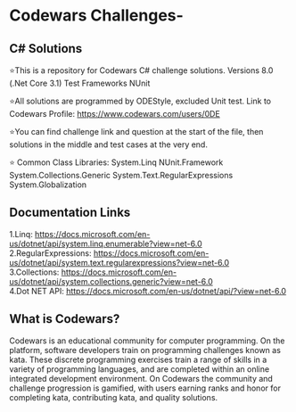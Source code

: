 # Codewars Challenges-
## C# Solutions

⭐This is a repository for Codewars C# challenge solutions. 
Versions 8.0 (.Net Core 3.1) 
Test Frameworks NUnit <br />

⭐All solutions are programmed by ODEStyle, excluded Unit test.
Link to Codewars Profile: https://www.codewars.com/users/0DE <br />

⭐You can find challenge link and question at the start of the file,
then solutions in the middle and test cases at the very end. <br />

⭐ Common Class Libraries:
System.Linq
NUnit.Framework
System.Collections.Generic
System.Text.RegularExpressions
System.Globalization <br />


## Documentation Links
1.Linq: https://docs.microsoft.com/en-us/dotnet/api/system.linq.enumerable?view=net-6.0 <br />
2.RegularExpressions: https://docs.microsoft.com/en-us/dotnet/api/system.text.regularexpressions?view=net-6.0 <br />
3.Collections: https://docs.microsoft.com/en-us/dotnet/api/system.collections.generic?view=net-6.0 <br />
4.Dot NET API: https://docs.microsoft.com/en-us/dotnet/api/?view=net-6.0 <br />





## What is Codewars?

Codewars is an educational community for computer programming. On the platform, software developers train on programming challenges known as kata. These discrete programming exercises train a range of skills in a variety of programming languages, and are completed within an online integrated development environment. On Codewars the community and challenge progression is gamified, with users earning ranks and honor for completing kata, contributing kata, and quality solutions.

